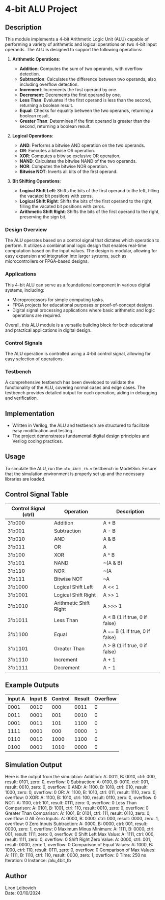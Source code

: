 # 4-bit ALU Project

## Description

This module implements a 4-bit Arithmetic Logic Unit (ALU) capable of performing a variety of arithmetic and logical operations on two 4-bit input operands. The ALU is designed to support the following operations:

1. **Arithmetic Operations**:
   - **Addition**: Computes the sum of two operands, with overflow detection.
   - **Subtraction**: Calculates the difference between two operands, also including overflow detection.
   - **Increment**: Increments the first operand by one.
   - **Decrement**: Decrements the first operand by one.
   - **Less Than**: Evaluates if the first operand is less than the second, returning a boolean result.
   - **Equal**: Checks for equality between the two operands, returning a boolean result.
   - **Greater Than**: Determines if the first operand is greater than the second, returning a boolean result.

2. **Logical Operations**:
   - **AND**: Performs a bitwise AND operation on the two operands.
   - **OR**: Executes a bitwise OR operation.
   - **XOR**: Computes a bitwise exclusive OR operation.
   - **NAND**: Calculates the bitwise NAND of the two operands.
   - **NOR**: Computes the bitwise NOR operation.
   - **Bitwise NOT**: Inverts all bits of the first operand.

3. **Bit Shifting Operations**:
   - **Logical Shift Left**: Shifts the bits of the first operand to the left, filling the vacated bit positions with zeros.
   - **Logical Shift Right**: Shifts the bits of the first operand to the right, filling the vacated bit positions with zeros.
   - **Arithmetic Shift Right**: Shifts the bits of the first operand to the right, preserving the sign bit.

### Design Overview

The ALU operates based on a control signal that dictates which operation to perform. It utilizes a combinational logic design that enables real-time computation based on the input values. The design is modular, allowing for easy expansion and integration into larger systems, such as microcontrollers or FPGA-based designs.

### Applications

This 4-bit ALU can serve as a foundational component in various digital systems, including:
- Microprocessors for simple computing tasks.
- FPGA projects for educational purposes or proof-of-concept designs.
- Digital signal processing applications where basic arithmetic and logic operations are required.

Overall, this ALU module is a versatile building block for both educational and practical applications in digital design.

### Control Signals
The ALU operation is controlled using a 4-bit control signal, allowing for easy selection of operations.

### Testbench
A comprehensive testbench has been developed to validate the functionality of the ALU, covering normal cases and edge cases. The testbench provides detailed output for each operation, aiding in debugging and verification.

## Implementation
- Written in Verilog, the ALU and testbench are structured to facilitate easy modification and testing. 
- The project demonstrates fundamental digital design principles and Verilog coding practices.

## Usage
To simulate the ALU, run the `alu_4bit_tb.v` testbench in ModelSim. Ensure that the simulation environment is properly set up and the necessary libraries are loaded.

## Control Signal Table
| Control Signal (ctrl) | Operation          | Description                                   |
|-----------------------|--------------------|-----------------------------------------------|
| 3'b000                | Addition           | A + B                                         |
| 3'b001                | Subtraction        | A - B                                         |
| 3'b010                | AND                | A & B                                        |
| 3'b011                | OR                 | A | B                                        |
| 3'b100                | XOR                | A ^ B                                        |
| 3'b101                | NAND               | ~(A & B)                                     |
| 3'b110                | NOR                | ~(A | B)                                     |
| 3'b111                | Bitwise NOT        | ~A                                           |
| 3'b1000               | Logical Shift Left | A << 1                                       |
| 3'b1001               | Logical Shift Right| A >> 1                                       |
| 3'b1010               | Arithmetic Shift Right | A >>> 1                                   |
| 3'b1011               | Less Than          | A < B (1 if true, 0 if false)               |
| 3'b1100               | Equal              | A == B (1 if true, 0 if false)              |
| 3'b1101               | Greater Than       | A > B (1 if true, 0 if false)               |
| 3'b1110               | Increment          | A + 1                                        |
| 3'b1111               | Decrement          | A - 1                                        |

## Example Outputs
| Input A | Input B | Control | Result | Overflow |
|---------|---------|---------|--------|----------|
| 0001   | 0010   | 000     | 0011   | 0        |
| 0011   | 0001   | 001     | 0010   | 0        |
| 0001   | 0011   | 101     | 1100   | 0        |
| 1111   | 0001   | 000     | 0000   | 1        |  // Overflow example
| 0110   | 0010   | 1000   | 1100   | 0        |  // Logical Shift Left
| 0100   | 0001   | 1010   | 0000   | 0        |  // Arithmetic Shift Right

## Simulation Output

Here is the output from the simulation:
Addition: A: 0011, B: 0010, ctrl: 000, result: 0101, zero: 0, overflow: 0
Subtraction: A: 0100, B: 0010, ctrl: 001, result: 0010, zero: 0, overflow: 0
AND: A: 1100, B: 1010, ctrl: 010, result: 1000, zero: 0, overflow: 0
OR: A: 1100, B: 1010, ctrl: 011, result: 1110, zero: 0, overflow: 0
XOR: A: 1100, B: 1010, ctrl: 100, result: 0110, zero: 0, overflow: 0
NOT: A: 1100, ctrl: 101, result: 0111, zero: 0, overflow: 0
Less Than Comparison: A: 0101, B: 1001, ctrl: 110, result: 0010, zero: 0, overflow: 0
Greater Than Comparison: A: 1001, B: 0101, ctrl: 111, result: 0110, zero: 0, overflow: 0
All Zero Inputs: A: 0000, B: 0000, ctrl: 000, result: 0000, zero: 1, overflow: 0
Zero Inputs Subtraction: A: 0000, B: 0000, ctrl: 001, result: 0000, zero: 1, overflow: 0
Maximum Minus Minimum: A: 1111, B: 0000, ctrl: 001, result: 1111, zero: 0, overflow: 0
Shift Left Max Value: A: 1111, ctrl: 000, result: 1111, zero: 0, overflow: 0
Shift Right Zero Value: A: 0000, ctrl: 001, result: 0000, zero: 1, overflow: 0
Comparison of Equal Values: A: 1000, B: 1000, ctrl: 110, result: 0111, zero: 0, overflow: 0
Comparison of Max Values: A: 1111, B: 1110, ctrl: 110, result: 0000, zero: 1, overflow: 0
Time: 250 ns  Iteration: 0  Instance: /alu_4bit_tb


## Author
Liron Leibovich  
Date: 03/10/2024
